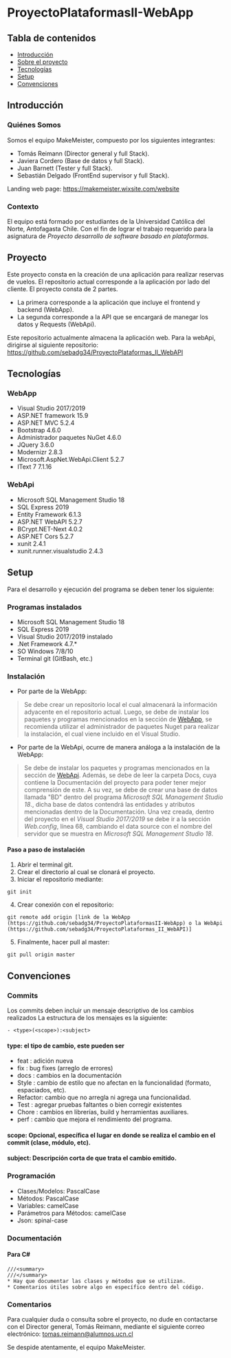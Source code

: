 # ProyectoPlataformasII-WebApp



## Tabla de contenidos 
* [Introducción](#introducción)
* [Sobre el proyecto](#proyecto)
* [Tecnologías](#tecnologías)
* [Setup](#setup)
* [Convenciones](#convenciones)

## Introducción

### Quiénes Somos
Somos el equipo MakeMeister, compuesto por los siguientes integrantes:

- Tomás Reimann (Director general y full Stack).
- Javiera Cordero (Base de datos y full Stack).
- Juan Barnett (Tester y full Stack).
- Sebastián Delgado (FrontEnd supervisor y full Stack).

Landing web page: https://makemeister.wixsite.com/website

### Contexto
El equipo está formado por estudiantes de la Universidad Católica del Norte, Antofagasta Chile. Con el fin de lograr el trabajo requerido para la asignatura de *Proyecto desarrollo de software basado en plataformas*.

## Proyecto
Este proyecto consta en la creación de una aplicación para realizar reservas de vuelos. El repositorio actual corresponde a la aplicación por lado del cliente. El proyecto consta de 2 partes.

- La primera corresponde a la aplicación que incluye el frontend y backend (WebApp).
- La segunda corresponde a la API que se encargará de manegar los datos y Requests (WebApi).

Este repositorio actualmente almacena la aplicación web. 
Para la webApi, dirigirse al siguiente repositorio: https://github.com/sebadg34/ProyectoPlataformas_II_WebAPI

## Tecnologías
### WebApp
* Visual Studio 2017/2019
* ASP.NET framework 15.9
* ASP.NET MVC 5.2.4
* Bootstrap 4.6.0
* Administrador paquetes NuGet 4.6.0
* JQuery 3.6.0
* Modernizr 2.8.3
* Microsoft.AspNet.WebApi.Client 5.2.7
* IText 7 7.1.16
### WebApi
* Microsoft SQL Management Studio 18
* SQL Express 2019
* Entity Framework 6.1.3
* ASP.NET WebAPI 5.2.7
* BCrypt.NET-Next 4.0.2
* ASP.NET Cors 5.2.7
* xunit 2.4.1
* xunit.runner.visualstudio 2.4.3
	
## Setup 
Para el desarrollo y ejecución del programa se deben tener los siguiente:
### Programas instalados
* Microsoft SQL Management Studio 18
* SQL Express 2019
* Visual Studio 2017/2019 instalado
* .Net Framework 4.7.*
* SO Windows 7/8/10
* Terminal git (GitBash, etc.)

### Instalación
* Por parte de la WebApp: 
> Se debe crear un repositorio local el cual almacenará la información adyacente en el repositorio actual. Luego, se debe de instalar los paquetes y programas mencionados en la sección de [WebApp](#webapp), se recomienda utilizar el administrador de paquetes Nuget para realizar la instalación, el cual viene incluido en el Visual Studio.

* Por parte de la WebApi, ocurre de manera análoga a la instalación de la WebApp:
> Se debe de instalar los paquetes y programas mencionados en la sección de [WebApi](#webapi). Además, se debe de leer la carpeta Docs, cuya contiene la Documentación del proyecto para poder tener mejor comprensión de este. A su vez, se debe de crear una base de datos llamada "BD" dentro del programa *Microsoft SQL Management Studio 18*., dicha base de datos contendrá las entidades y atributos mencionadas dentro de la Documentación. Una vez creada, dentro del proyecto en el *Visual Studio 2017/2019* se debe ir a la sección *Web.config*, línea 68, cambiando el data source con el nombre del servidor que se muestra en *Microsoft SQL Management Studio 18*.


#### Paso a paso  de instalación

1. Abrir el terminal git.
2. Crear el directorio al cual se clonará el proyecto.
3. Iniciar el repositorio mediante:
```
git init
```
4. Crear conexión con el repositorio:
```
git remote add origin [link de la WebApp (https://github.com/sebadg34/ProyectoPlataformasII-WebApp) o la WebApi (https://github.com/sebadg34/ProyectoPlataformas_II_WebAPI)]
```
5. Finalmente, hacer pull al master:
```
git pull origin master
```

## Convenciones
### Commits
Los commits deben incluir un mensaje descriptivo de los cambios realizados
La estructura de los mensajes es la siguiente:
```
- <type>(<scope>):<subject>
```
#### type: el tipo de cambio, este pueden ser
- feat	  : adición nueva 	
- fix 	  : bug fixes (arreglo de errores)
- docs	  : cambios en la documentación
- Style	  : cambio de estilo que no afectan en la funcionalidad (formato, espaciados, etc).
- Refactor: cambio que no arregla ni agrega una funcionalidad.
- Test	  : agregar pruebas faltantes o bien corregir existentes
- Chore	  : cambios en librerías, build y herramientas auxiliares.
- perf	  : cambio que mejora el rendimiento del programa.

#### scope: Opcional, específica el lugar en donde se realiza el cambio en el commit (clase, módulo, etc).
#### subject: Descripción corta de que trata el cambio emitido.

### Programación
* Clases/Modelos: PascalCase
* Métodos: PascalCase
* Variables: camelCase
* Parámetros para Métodos: camelCase
* Json: spinal-case

### Documentación 

#### Para C#
```
///<summary>
///</summary>
* Hay que documentar las clases y métodos que se utilizan.
* Comentarios útiles sobre algo en específico dentro del código.
```

### Comentarios
Para cualquier duda o consulta sobre el proyecto, no dude en contactarse con el Director general, Tomás Reimann, mediante el siguiente correo electrónico: tomas.reimann@alumnos.ucn.cl 

Se despide atentamente, el equipo MakeMeister.

